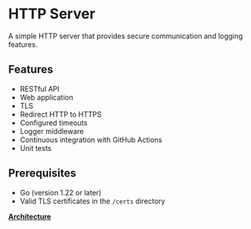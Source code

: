 # HTTP Server

A simple HTTP server that provides secure communication and logging features.

## Features

- RESTful API
- Web application
- TLS
- Redirect HTTP to HTTPS
- Configured timeouts
- Logger middleware
- Continuous integration with GitHub Actions
- Unit tests

## Prerequisites

- Go (version 1.22 or later)
- Valid TLS certificates in the `/certs` directory

[**Architecture**](/docs/architecture.md)
